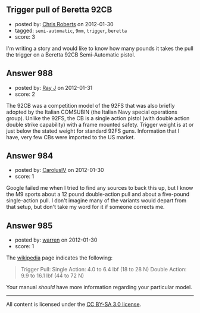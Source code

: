 ## Trigger pull of Beretta 92CB

- posted by: [Chris Roberts](https://stackexchange.com/users/-1/397-chris-roberts) on 2012-01-30
- tagged: `semi-automatic`, `9mm`, `trigger`, `beretta`
- score: 3

<p>I'm writing a story and would like to know how many pounds it takes the pull the trigger on a Beretta 92CB Semi-Automatic pistol.</p>



## Answer 988

- posted by: [Ray J](https://stackexchange.com/users/-1/166-ray-j) on 2012-01-31
- score: 2

<p>The 92CB was a competition model of the 92FS that was also briefly adopted by the Italian COMSUBIN (the Italian Navy special operations group).  Unlike the 92FS, the CB is a single action pistol (with double action double strike capability) with a frame mounted safety.  Trigger weight is at or just below the stated weight for standard 92FS guns.  Information that I have, very few CBs were imported to the US market.</p>



## Answer 984

- posted by: [CarolusIV](https://stackexchange.com/users/-1/383-carolusiv) on 2012-01-30
- score: 1

<p>Google failed me when I tried to find any sources to back this up, but I know the M9 sports about a 12 pound double-action pull and about a five-pound single-action pull. I don't imagine many of the variants would depart from that setup, but don't take my word for it if someone corrects me.</p>



## Answer 985

- posted by: [warren](https://stackexchange.com/users/-1/143-warren) on 2012-01-30
- score: 1

<p>The <a href="http://en.wikipedia.org/wiki/Beretta_92G-SD/96G-SD#Technical_data_.E2.80.93_92G-SD" rel="nofollow">wikipedia</a> page indicates the following:</p>

<blockquote>
  <p>Trigger Pull: Single Action: 4.0 to 6.4 lbf (18 to 28 N) Double Action: 9.9 to 16.1 lbf (44 to 72 N)</p>
</blockquote>

<p>Your manual <em>should</em> have more information regarding your particular model.</p>




---

All content is licensed under the [CC BY-SA 3.0 license](https://creativecommons.org/licenses/by-sa/3.0/).

